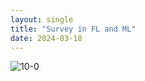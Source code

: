 ```yaml
---
layout: single
title: "Survey in FL and ML"
date: 2024-03-18
---
```


![10-0](/assets/images/10-0.png)